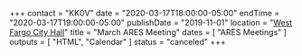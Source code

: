 +++
contact = "KK0V"
date = "2020-03-17T18:00:00-05:00"
endTime = "2020-03-17T19:00:00-05:00"
publishDate = "2019-11-01"
location = "[West Fargo City Hall](/places/west-fargo-city-hall/)"
title = "March ARES Meeting"
dates = [ "ARES Meetings" ]
outputs = [ "HTML", "Calendar" ]
status = "canceled"
+++

